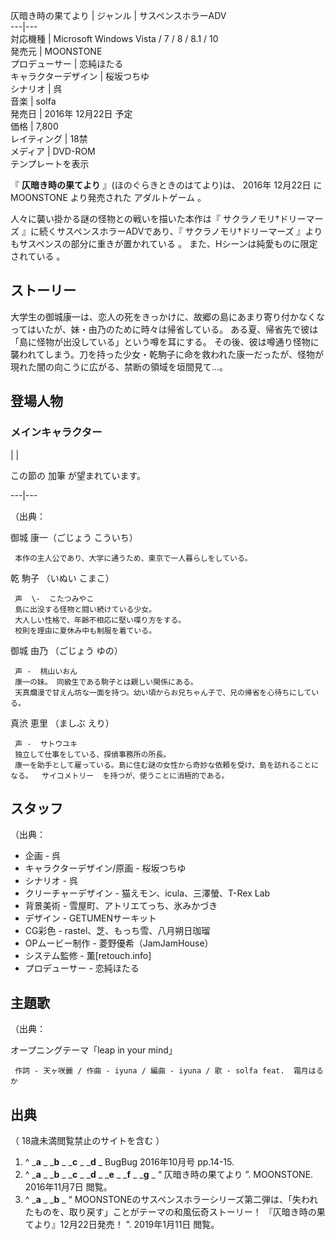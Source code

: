 仄暗き時の果てより  |  ジャンル  |  サスペンスホラーADV   
---|---  
対応機種  |  Microsoft Windows  Vista  /  7  /  8  /  8.1  /  10     
発売元  |  MOONSTONE   
プロデューサー  |  恋純ほたる     
キャラクターデザイン  |  桜坂つちゆ     
シナリオ  |  呉     
音楽  |  solfa     
発売日  |  2016年  12月22日  予定     
価格  |  7,800   
レイティング  |  18禁   
メディア  |  DVD-ROM   
テンプレートを表示  
  
『 **仄暗き時の果てより** 』(ほのぐらきときのはてより)は、  2016年  12月22日  に  MOONSTONE  より発売された
アダルトゲーム  。  

人々に襲い掛かる謎の怪物との戦いを描いた本作は『  サクラノモリ†ドリーマーズ  』に続くサスペンスホラーADVであり、『  サクラノモリ†ドリーマーズ
』よりもサスペンスの部分に重きが置かれている    。 また、Hシーンは純愛ものに限定されている    。

##  ストーリー  

大学生の御城康一は、恋人の死をきっかけに、故郷の島にあまり寄り付かなくなってはいたが、妹・由乃のために時々は帰省している。
ある夏、帰省先で彼は「島に怪物が出没している」という噂を耳にする。
その後、彼は噂通り怪物に襲われてしまう。刀を持った少女・乾駒子に命を救われた康一だったが、怪物が現れた闇の向こうに広がる、禁断の領域を垣間見て…。

##  登場人物  

###  メインキャラクター  

|  | 

この節の  加筆  が望まれています。  
  
---|---  
  
（出典：    

御城 康一（ごじょう こういち）

     本作の主人公であり、大学に通うため、東京で一人暮らしをしている。 
    
乾 駒子 （いぬい こまこ）

     声  \-  こたつみやこ 
     島に出没する怪物と闘い続けている少女。 
     大人しい性格で、年齢不相応に堅い喋り方をする。 
     校則を理由に夏休み中も制服を着ている。 
    
御城 由乃 （ごじょう ゆの）

     声 -  桃山いおん 
     康一の妹。 同級生である駒子とは親しい関係にある。 
     天真爛漫で甘えん坊な一面を持つ。幼い頃からお兄ちゃん子で、兄の帰省を心待ちにしている。 
    
真渋 恵里 （ましぶ えり）

     声 -  サトウユキ 
     独立して仕事をしている、探偵事務所の所長。 
     康一を助手として雇っている。島に住む謎の女性から奇妙な依頼を受け、島を訪れることになる。  サイコメトリー  を持つが、使うことに消極的である。 
    

##  スタッフ  

（出典：  

  * 企画 - 呉 
  * キャラクターデザイン/原画 - 桜坂つちゆ 
  * シナリオ - 呉 
  * クリーチャーデザイン - 猫えモン、icula、三澤螢、T-Rex Lab 
  * 背景美術 - 雪屋町、アトリエてっち、氷みかづき 
  * デザイン - GETUMENサーキット 
  * CG彩色 - rastel、芝、もっち雪、八月朔日珈瑠 
  * OPムービー制作 - 菱野優希（JamJamHouse） 
  * システム監修 - 薫[retouch.info] 
  * プロデューサー - 恋純ほたる 

##  主題歌  

（出典：  

オープニングテーマ「leap in your mind」

     作詞 - 天ヶ咲麗 / 作曲 - iyuna / 編曲 - iyuna / 歌 - solfa feat.  霜月はるか 

##  出典  

（  18歳未満閲覧禁止のサイトを含む  ）

  1. ^  _**a** _ _**b** _ _**c** _ _**d** _ BugBug  2016年10月号 pp.14-15. 
  2. ^  _**a** _ _**b** _ _**c** _ _**d** _ _**e** _ _**f** _ _**g** _ “  仄暗き時の果てより  ”. MOONSTONE.  2016年11月7日  閲覧。 
  3. ^  _**a** _ _**b** _ “  MOONSTONEのサスペンスホラーシリーズ第二弾は、「失われたものを、取り戻す」ことがテーマの和風伝奇ストーリー！ 『仄暗き時の果てより』12月22日発売！  ”.  2019年1月11日  閲覧。 

